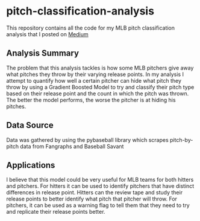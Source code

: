 # pitch-classification-analysis
This repository contains all the code for my MLB pitch classification analysis that I posted on [Medium](https://towardsdatascience.com/measuring-how-well-pitchers-hide-their-pitches-f61f076d91f4?source=friends_link&sk=be1b11123ccefe7174183e8cc67bf649)

## Analysis Summary
The problem that this analysis tackles is how some MLB pitchers give away what pitches they throw by their varying release points.
In my analysis I attempt to quantify how well a certain pitcher can hide what pitch they throw by using a Gradient Boosted Model to try and classify their pitch
type based on their release point and the count in which the pitch was thrown. The better the model performs, the worse the pitcher is at hiding his pitches.
## Data Source
Data was gathered by using the pybaseball library which scrapes pitch-by-pitch data from Fangraphs and Baseball Savant
## Applications
I believe that this model could be very useful for MLB teams for both hitters and pitchers. For hitters it can be used to identify pitchers that have distinct
differences in release point. Hitters can the review tape and study their release points to better identify what pitch that pitcher will throw. 
For pitchers, it can be used as a warning flag to tell them that they need to try and replicate their release points better. 

